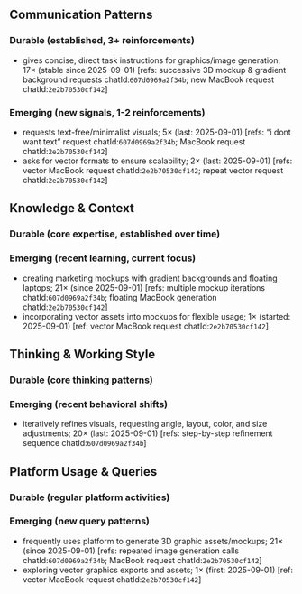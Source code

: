 ## Communication Patterns
### Durable (established, 3+ reinforcements)
- gives concise, direct task instructions for graphics/image generation; 17× (stable since 2025-09-01) [refs: successive 3D mockup & gradient background requests chatId:`607d0969a2f34b`; new MacBook request chatId:`2e2b70530cf142`]

### Emerging (new signals, 1-2 reinforcements)
- requests text-free/minimalist visuals; 5× (last: 2025-09-01) [refs: “i dont want text” request chatId:`607d0969a2f34b`; MacBook request chatId:`2e2b70530cf142`]
- asks for vector formats to ensure scalability; 2× (last: 2025-09-01) [refs: vector MacBook request chatId:`2e2b70530cf142`; repeat vector request chatId:`2e2b70530cf142`]

## Knowledge & Context
### Durable (core expertise, established over time)

### Emerging (recent learning, current focus)
- creating marketing mockups with gradient backgrounds and floating laptops; 21× (since 2025-09-01) [refs: multiple mockup iterations chatId:`607d0969a2f34b`; floating MacBook generation chatId:`2e2b70530cf142`]
- incorporating vector assets into mockups for flexible usage; 1× (started: 2025-09-01) [ref: vector MacBook request chatId:`2e2b70530cf142`]

## Thinking & Working Style
### Durable (core thinking patterns)

### Emerging (recent behavioral shifts)
- iteratively refines visuals, requesting angle, layout, color, and size adjustments; 20× (last: 2025-09-01) [refs: step-by-step refinement sequence chatId:`607d0969a2f34b`]

## Platform Usage & Queries
### Durable (regular platform activities)

### Emerging (new query patterns)
- frequently uses platform to generate 3D graphic assets/mockups; 21× (since 2025-09-01) [refs: repeated image generation calls chatId:`607d0969a2f34b`; MacBook request chatId:`2e2b70530cf142`]
- exploring vector graphics exports and assets; 1× (first: 2025-09-01) [ref: vector MacBook request chatId:`2e2b70530cf142`]